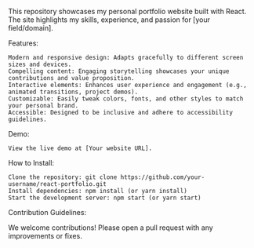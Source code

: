 This repository showcases my personal portfolio website built with React. The site highlights my skills, experience, and passion for [your field/domain].

Features:

    Modern and responsive design: Adapts gracefully to different screen sizes and devices.
    Compelling content: Engaging storytelling showcases your unique contributions and value proposition.
    Interactive elements: Enhances user experience and engagement (e.g., animated transitions, project demos).
    Customizable: Easily tweak colors, fonts, and other styles to match your personal brand.
    Accessible: Designed to be inclusive and adhere to accessibility guidelines.

Demo:

    View the live demo at [Your website URL].

How to Install:

    Clone the repository: git clone https://github.com/your-username/react-portfolio.git
    Install dependencies: npm install (or yarn install)
    Start the development server: npm start (or yarn start)

Contribution Guidelines:

We welcome contributions! Please open a pull request with any improvements or fixes.
